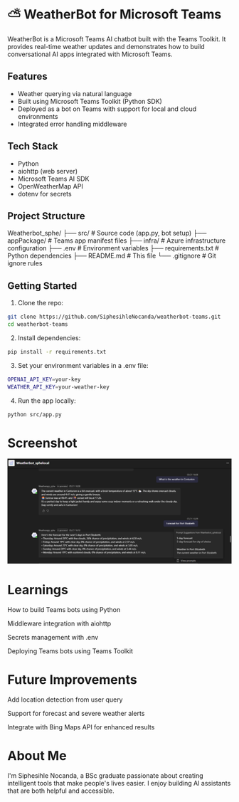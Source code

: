 # ⛅ WeatherBot for Microsoft Teams

WeatherBot is a Microsoft Teams AI chatbot built with the Teams Toolkit. It provides real-time weather updates and demonstrates how to build conversational AI apps integrated with Microsoft Teams.

## Features

- Weather querying via natural language
- Built using Microsoft Teams Toolkit (Python SDK)
- Deployed as a bot on Teams with support for local and cloud environments
- Integrated error handling middleware

## Tech Stack

- Python
- aiohttp (web server)
- Microsoft Teams AI SDK
- OpenWeatherMap API 
- dotenv for secrets

## Project Structure

Weatherbot_sphe/
├── src/ # Source code (app.py, bot setup)
├── appPackage/ # Teams app manifest files
├── infra/ # Azure infrastructure configuration
├── .env # Environment variables
├── requirements.txt # Python dependencies
├── README.md # This file
└── .gitignore # Git ignore rules


## Getting Started

1. Clone the repo:
```bash
git clone https://github.com/SiphesihleNocanda/weatherbot-teams.git
cd weatherbot-teams
```
2. Install dependencies:
```bash 
pip install -r requirements.txt 
````

3. Set your environment variables in a .env file:
```bash
OPENAI_API_KEY=your-key
WEATHER_API_KEY=your-weather-key
```
4. Run the app locally:
```bash
python src/app.py
```
# Screenshot
![WeatherBot Screenshot](images/weatherbot_ui.png)

# Learnings
How to build Teams bots using Python

Middleware integration with aiohttp

Secrets management with .env

Deploying Teams bots using Teams Toolkit

# Future Improvements
Add location detection from user query

Support for forecast and severe weather alerts

Integrate with Bing Maps API for enhanced results

# About Me
I'm Siphesihle Nocanda, a BSc graduate passionate about creating intelligent tools that make people's lives easier. I enjoy building AI assistants that are both helpful and accessible.
